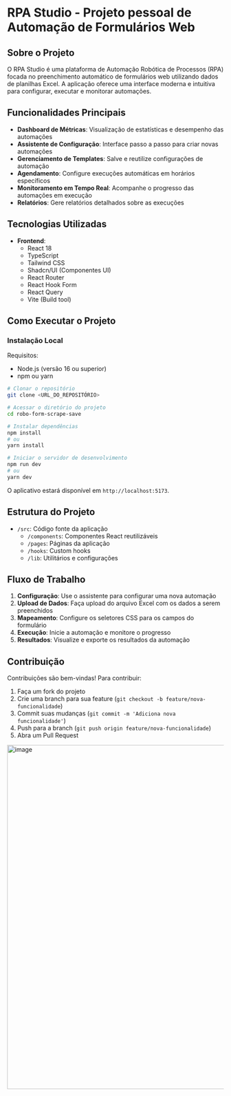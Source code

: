 # RPA Studio - Projeto pessoal de Automação de Formulários Web

## Sobre o Projeto

O RPA Studio é uma plataforma de Automação Robótica de Processos (RPA) focada no preenchimento automático de formulários web utilizando dados de planilhas Excel. A aplicação oferece uma interface moderna e intuitiva para configurar, executar e monitorar automações.

## Funcionalidades Principais

- **Dashboard de Métricas**: Visualização de estatísticas e desempenho das automações
- **Assistente de Configuração**: Interface passo a passo para criar novas automações
- **Gerenciamento de Templates**: Salve e reutilize configurações de automação
- **Agendamento**: Configure execuções automáticas em horários específicos
- **Monitoramento em Tempo Real**: Acompanhe o progresso das automações em execução
- **Relatórios**: Gere relatórios detalhados sobre as execuções

## Tecnologias Utilizadas

- **Frontend**:
  - React 18
  - TypeScript
  - Tailwind CSS
  - Shadcn/UI (Componentes UI)
  - React Router
  - React Hook Form
  - React Query
  - Vite (Build tool)

## Como Executar o Projeto

### Instalação Local

Requisitos:

- Node.js (versão 16 ou superior)
- npm ou yarn

```sh
# Clonar o repositório
git clone <URL_DO_REPOSITÓRIO>

# Acessar o diretório do projeto
cd robo-form-scrape-save

# Instalar dependências
npm install
# ou
yarn install

# Iniciar o servidor de desenvolvimento
npm run dev
# ou
yarn dev
```

O aplicativo estará disponível em `http://localhost:5173`.

## Estrutura do Projeto

- `/src`: Código fonte da aplicação
  - `/components`: Componentes React reutilizáveis
  - `/pages`: Páginas da aplicação
  - `/hooks`: Custom hooks
  - `/lib`: Utilitários e configurações

## Fluxo de Trabalho

1. **Configuração**: Use o assistente para configurar uma nova automação
2. **Upload de Dados**: Faça upload do arquivo Excel com os dados a serem preenchidos
3. **Mapeamento**: Configure os seletores CSS para os campos do formulário
4. **Execução**: Inicie a automação e monitore o progresso
5. **Resultados**: Visualize e exporte os resultados da automação

## Contribuição

Contribuições são bem-vindas! Para contribuir:

1. Faça um fork do projeto
2. Crie uma branch para sua feature (`git checkout -b feature/nova-funcionalidade`)
3. Commit suas mudanças (`git commit -m 'Adiciona nova funcionalidade'`)
4. Push para a branch (`git push origin feature/nova-funcionalidade`)
5. Abra um Pull Request

<img width="800" alt="image" src="https://github.com/user-attachments/assets/e18d24f6-02db-4720-8531-163bc22846da" />

